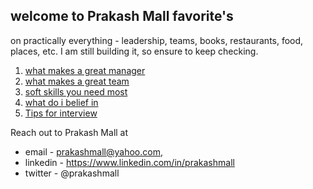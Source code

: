 ## welcome to Prakash Mall favorite's 

on practically everything - leadership, teams, books, restaurants, food, places, etc. I am still building it, so ensure to keep checking. 

1. [what makes a great manager](https://prakash-mall.github.io/forever-share/great-manager)
2. [what makes a great team](https://prakash-mall.github.io/forever-share/great-team)
3. [soft skills you need most](https://prakash-mall.github.io/forever-share/softskills-you-need-most)
4. [what do i belief in](https://prakash-mall.github.io/forever-share/beliefs)
5. [Tips for interview](https://prakash-mall.github.io/forever-share/interview-tips)


Reach out to Prakash Mall at
* email - prakashmall@yahoo.com, 
* linkedin - https://www.linkedin.com/in/prakashmall
* twitter - @prakashmall
